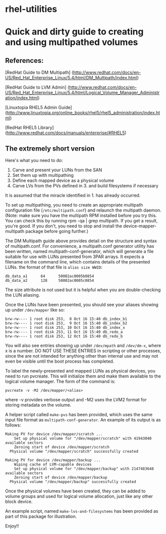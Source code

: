 # rhel-utilities

# Quick and dirty guide to creating and using multipathed volumes


## References:

[RedHat Guide to DM Multipath] (http://www.redhat.com/docs/en-US/Red_Hat_Enterprise_Linux/5.4/html/DM_Multipath/index.html)

[RedHat Guide to LVM Admin] (http://www.redhat.com/docs/en-US/Red_Hat_Enterprise_Linux/5.4/html/Logical_Volume_Manager_Administration/index.html)

[Linuxtopia RHEL5 Admin Guide] (http://www.linuxtopia.org/online_books/rhel5/rhel5_administration/index.html)

[RedHat RHEL5 Library] (http://www.redhat.com/docs/manuals/enterprise/#RHEL5)

## The extremely short version

Here's what you need to do:

1. Carve and present your LUNs from the SAN
2. Set them up with multipathing
3. Define each mapped device as a physical volume
4. Carve LVs from the PVs defined in 3. and build filesystems if necessary

It is assumed that the miracle identified in 1. has already occurred.

To set up multipathing, you need to create an appropriate multipath configuration file (`/etc/multipath.conf`)
and relaunch the multipath daemon.  (Note: make sure you have the multipath RPM installed before you try this.
You can check this by running rpm -qa | grep multipath.  If you get a result, you're good.  If you don't, you
need to stop and install the device-mapper-multipath package before going further.)

The DM Multipath guide above provides detail on the structure and syntax of multipath.conf.  For convenience,
a multipath.conf generator utility has been written, named multipath-conf-generator, which will generate a
file suitable for use with LUNs presented from 3PAR arrays.  It expects a filename on the command line, which
contains details of the presented LUNs.  the format of that file is `alias size WWID`:

```
db_data_a1      64      50002ac0005b0854
db_data_a2      128     50002ac0005c0854
```

The size attribute is not used but it is helpful when you are double-checking the LUN aliasing.

Once the LUNs have been presented, you should see your aliases showing up under `/dev/mapper` like so:

```
brw-rw---- 1 root disk 253,  8 Oct 16 15:40 db_index_b1
brw-rw---- 1 root disk 253,  9 Oct 16 15:40 db_index_b2
brw-rw---- 1 root disk 253, 10 Oct 16 15:40 db_index_x
brw-rw---- 1 root disk 253, 11 Oct 16 15:40 db_redo_a
brw-rw---- 1 root disk 253, 12 Oct 16 15:40 db_redo_b
```

You will also see entries showing up under `/dev/mpath` and `/dev/dm-x`, where x is a number.
DO NOT USE THESE ENTRIES in scripting or other processes, since the are not intended for anything other than
internal use and may not even be visible until the boot process has completed.

To label the newly-presented and mapped LUNs as physical devices, you need to run pvcreate.  This will initialize
them and make them available to the logical volume manager.  The form of the command is:

```
pvcreate -v -M2 /dev/mapper/<alias>
```

where -v provides verbose output and -M2 uses the LVM2 format for storing metadata on the volume.

A helper script called `make-pvs` has been provided, which uses the same input file format as
`multipath-conf-generator`.  An example of its output is as follows:

```
Making PV for device /dev/mapper/scratch ...
    Set up physical volume for "/dev/mapper/scratch" with 41943040 available sectors
    Zeroing start of device /dev/mapper/scratch
  Physical volume "/dev/mapper/scratch" successfully created

Making PV for device /dev/mapper/backup ...
    Wiping cache of LVM-capable devices
    Set up physical volume for "/dev/mapper/backup" with 2147483648 available sectors
    Zeroing start of device /dev/mapper/backup
  Physical volume "/dev/mapper/backup" successfully created
```


Once the physical volumes have been created, they can be added to volume groups and used for logical volume
allocation, just like any other block device.

An example script, named `make-lvs-and-filesystems` has been provided as part of this package for illustration.

Enjoy!!